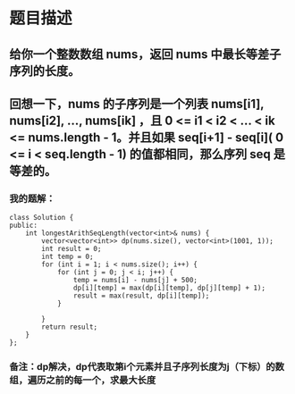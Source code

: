 # 题目描述
## 给你一个整数数组 nums，返回 nums 中最长等差子序列的长度。
## 回想一下，nums 的子序列是一个列表 nums[i1], nums[i2], ..., nums[ik] ，且 0 <= i1 < i2 < ... < ik <= nums.length - 1。并且如果 seq[i+1] - seq[i]( 0 <= i < seq.length - 1) 的值都相同，那么序列 seq 是等差的。
### 我的题解：
```
class Solution {
public:
    int longestArithSeqLength(vector<int>& nums) {
        vector<vector<int>> dp(nums.size(), vector<int>(1001, 1));
        int result = 0;
        int temp = 0;
        for (int i = 1; i < nums.size(); i++) {
            for (int j = 0; j < i; j++) {
                temp = nums[i] - nums[j] + 500;
                dp[i][temp] = max(dp[i][temp], dp[j][temp] + 1);
                result = max(result, dp[i][temp]);
            }
            
        }
        return result;
    }
};
```
### **备注**：dp解决，dp代表取第i个元素并且子序列长度为j（下标）的数组，遍历之前的每一个，求最大长度